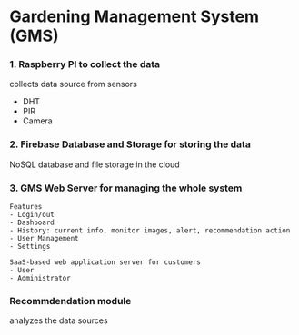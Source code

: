# Gardening Management System (GMS)
### 1. Raspberry PI to collect the data
collects data source from sensors
- DHT
- PIR
- Camera
### 2. Firebase Database and Storage for storing the data
NoSQL database and file storage in the cloud
### 3. GMS Web Server for managing the whole system
	Features
	- Login/out
	- Dashboard
	- History: current info, monitor images, alert, recommendation action
	- User Management
	- Settings

	SaaS-based web application server for customers
	- User
	- Administrator
### Recommdendation module
analyzes the data sources
